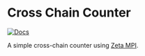 # Cross Chain Counter

[![Docs](https://img.shields.io/badge/Zeta%20docs-🔗-43ad51)](https://docs.staging.zetachain.com/develop/examples/cross-chain-counter)

A simple cross-chain counter using [Zeta MPI](https://docs.staging.zetachain.com/reference/message-passing-api).

<!-- @todo (lucas): deploy and document after changing MP interface and implementing zetaMessageRevert -->